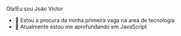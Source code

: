 Ola!Eu sou João Victor   


- 🔭 Estou a procura da minha primeira vaga na areá de tecnologia
- 🌱 Atualmente estou   me aprofundando em JavaScript
